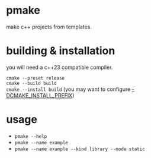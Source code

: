 # pmake

make c++ projects from templates.

# building & installation

you will need a c++23 compatible compiler.

``cmake --preset release``\
``cmake --build build``\
``cmake --install build`` (you may want to configure [-DCMAKE_INSTALL_PREFIX](https://cmake.org/cmake/help/latest/variable/CMAKE_INSTALL_PREFIX.html))

# usage

* ``pmake --help``
* ``pmake --name example``
* ``pmake --name example --kind library --mode static``

